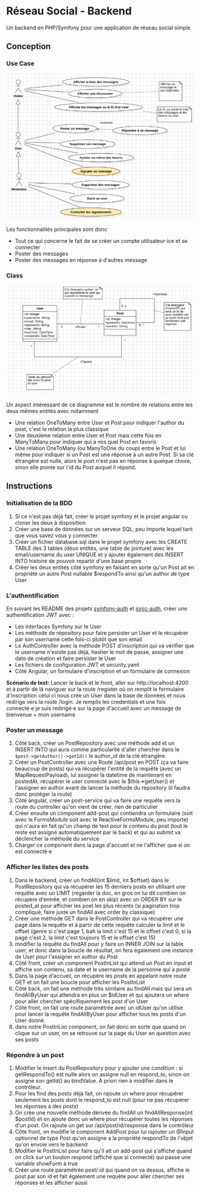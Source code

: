 # Réseau Social - Backend
Un backend en PHP/Symfony pour une application de réseau social simple

## Conception
### Use Case
![Diagramme de Use Case](./conception/reseau-social-uc.png)

Les fonctionnalités principales sont donc 
* Tout ce qui concerne le fait de se créer un compte utilisateur⋅ice et se connecter
* Poster des messages
* Poster des messages en réponse à d'autres message

### Class
![Diagramme de Class](./conception/reseau-social-class.png)

Un aspect intéressant de ce diagramme est le nombre de relations entre les deux mêmes entités avec notamment
* Une relation OneToMany entre User et Post pour indiquer l'author du post, c'est la relation la plus classique
* Une deuxième relation entre User et Post mais cette fois en ManyToMany pour indiquer qui a mis quel Post en favoris
* Une relation OneToMany (ou ManyToOne du coup) entre le Post et lui même pour indiquer si un Post est une réponse à un autre Post. Si sa clé étrangère est nulle, alors le post n'est pas en réponse à quelque chose, sinon elle pointe sur l'id du Post auquel il répond.


## Instructions

### Initialisation de la BDD
1. Si ce n'est pas déjà fait, créer le projet symfony et le projet angular ou cloner les deux à disposition
2. Créer une base de données sur un serveur SQL, peu importe lequel tant que vous savez vous y connecter
3. Créer un fichier database.sql dans le projet symfony avec les CREATE TABLE des 3 tables (deux entités, une table de jointure) avec les email/username du user UNIQUE et y ajouter également des INSERT INTO histoire de pouvoir repartir d'une base propre
4. Créer les deux entités côté symfony en faisant en sorte qu'un Post ait en propriété un autre Post nullable $respondTo ainsi qu'un author de type User

### L'authentification
En suivant les README des projets [symfony-auth](https://github.com/m2i-grenoble-2024/symfony-auth) et [ionic-auth](https://github.com/m2i-grenoble-2024/ionic-auth), créer une authentification JWT avec :
* Les interfaces Symfony sur le User
* Les méthode de répository pour faire persister un User et le récupérer par son username cette fois-ci plutôt que son email
* Le AuthController avec la méthode POST d'inscription qui va vérifier que le username n'existe pas déjà, hasher le mot de passe, assigner une date de création et faire persister le User
* Les fichiers de configuration JWT et security.yaml
* Côté Angular, un formulaire d'inscription et un formulaire de connexion

**Scénario de test:** Lancer le back et le front, aller sur http://localhost:4200 et à partir de là naviguer sur la route /register où on remplit le formulaire d'inscription celui ci nous crée un User dans la base de données et nous redirige vers la route /login. Je remplis les credentials et une fois connecté⋅e je suis redirigé⋅e sur la page d'accueil avec un message de bienvenue + mon username

### Poster un message
1. Côté back, créer un PostRepository avec une méthode add et un INSERT INTO qui aura comme particularité d'aller chercher dans le `$post->getAuthor()->getId()` le author_id de la clé étrangère
2. Créer un PostController avec une Route /api/post en POST (ça va faire beaucoup de posts) qui va récupérer l'entité de la requête (avec un MapRequestPayload), lui assigner la datetime de maintenant en postedAt, récupérer le user connecté avec le $this->getUser() et l'assigner en author avant de lancer la méthode du repository (il faudra donc protéger la route)
3. Côté angular, créer un post-service qui va faire une requête vers la route du controller qu'on vient de créer, rien de particulier
4. Créer ensuite un component add-post qui contiendra un formulaire (soit avec le FormsModule soit avec le ReactiveFormsModule, peu importe) qui n'aura en fait qu'un champ de text pour le contenu du post (tout le reste est assigné automatiquement par le back) et qui au submit va déclencher la méthode du service
5. Charger ce component dans la page d'accueil et ne l'afficher que si on est connecté⋅e

### Afficher les listes des posts
1. Dans le backend, créer un findAll(int $limit, int $offset) dans le PostRepository qui va récupérer les 15 derniers posts en utilisant une requête avec un LIMIT (regarder la doc, en gros on lui dit combien on récupère d'entrée, et combien on en skip) avec un ORDER BY sur le posted_at pour afficher les post les plus récents (si pagination trop compliqué, faire juste un findAll avec order by classique)
2. Créer une méthode GET dans le PostController qui va récupérer une page dans la requête et à partir de cette requête calculer la limit et le offset (genre si c'est page 1, bah la limit c'est 15 et le offset c'est 0, si la page c'est 2, la limit c'est toujours 15 et le offset c'est 15)
3. modifier la requête du findAll pour y faire un INNER JOIN sur la table user, et donc dans la boucle de résultat, on fera également une instance de User pour l'assigner en author du Post
4. Côté front, créer un component PostInList qui attend un Post en input et affiche son contenu, sa date et le username de la personne qui a posté
5. Dans la page d'accueil, on récupère les posts en appelant notre route GET et on fait une boucle pour afficher les PostInList
6. Côté back, on fait une méthode très similaire au findAll mais qui sera un findAllByUser qui attendra en plus un $idUser et qui ajoutera un where pour aller chercher spécifiquement les post d'un User
7. Côté front, on fait une route paramétrée avec un idUser qu'on utilise pour lancer la requête findAllByUser pour afficher tous les posts d'un User donné.
8. dans notre PostInList component, on fait donc en sorte que quand on clique sur un user, on se retrouve sur la page du User en question avec ses posts

### Répondre à un post
1. Modifier le insert du PostRepository pour y ajouter une condition : si getRespondTo() est nulle alors on assigne null en respond_to, sinon on assigne son getId() au bindValue. À priori rien à modifier dans le contrôleur.
2. Pour les find des posts déjà fait, on rajoute un where pour récupérer seulement les posts dont le respond_to est null (pour ne pas récupérer les réponses à des posts)
3. On crée une nouvelle méthode dérivée du findAll un findAllResponse(int $postId) et on ajoute donc un where pour récupérer toutes les réponses d'un post. On rajoute un get sur /api/post/id/response dans le contrôleur
4. Côté front, on modifie le component AddPost pour lui rajouter un @Input optionnel de type Post qu'on assigne a la propriété respondTo de l'objet qu'on envoie vers le backend
5. Modifier le PostInList pour faire qu'il ait un add-post qui s'affiche quand on click sur un bouton respond (affiché que si connecté) qui passe une variable showForm à true
6. Créer une route paramétrée post/:id qui quand on va dessus, affiche le post par son id et fait également une requête pour aller chercher ses réponses et les afficher aussi
